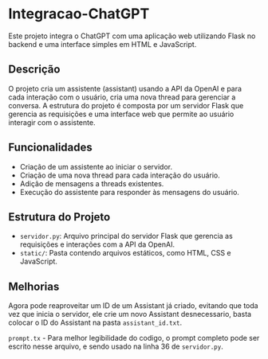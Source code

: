 # Integracao-ChatGPT

Este projeto integra o ChatGPT com uma aplicação web utilizando Flask no backend e uma interface simples em HTML e JavaScript.

## Descrição

O projeto cria um assistente (assistant) usando a API da OpenAI e para cada interação com o usuário, cria uma nova thread para gerenciar a conversa. A estrutura do projeto é composta por um servidor Flask que gerencia as requisições e uma interface web que permite ao usuário interagir com o assistente.

## Funcionalidades

- Criação de um assistente ao iniciar o servidor.
- Criação de uma nova thread para cada interação do usuário.
- Adição de mensagens a threads existentes.
- Execução do assistente para responder às mensagens do usuário.

## Estrutura do Projeto

- `servidor.py`: Arquivo principal do servidor Flask que gerencia as requisições e interações com a API da OpenAI.
- `static/`: Pasta contendo arquivos estáticos, como HTML, CSS e JavaScript.

## Melhorias
Agora pode reaproveitar um ID de um Assistant já criado, evitando que toda vez que inicia o servidor, ele crie um novo Assistant desnecessario, basta colocar o ID do Assistant na pasta `assistant_id.txt`.

`prompt.tx` - Para melhor legibilidade do codigo, o prompt completo pode ser escrito nesse arquivo, e sendo usado na linha 36 de `servidor.py`.
